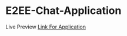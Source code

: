 # E2EE-Chat-Application
Live Preview [Link For Application](https://e2ee-chat-client.herokuapp.com/)
